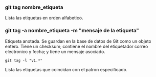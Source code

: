 ### git tag nombre_etiqueta
Lista las etiquetas en orden alfabetico.

### git tag -a nombre_etiqueta -m "mensaje de la etiqueta"

Etiqueta anotada. Se guardan en la base de datos de Git como un objeto entero.
Tiene un checksum; contiene el nombre del etiquetador correo electronico y fecha; y tiene un mensaje asociado.

```
git tag -l "v1.*"
```
Lista las etiquetas que coincidan con el patron especificado.